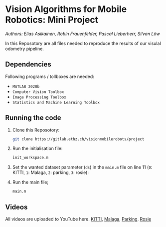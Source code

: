 # Vision Algorithms for Mobile Robotics: Mini Project

*Authors: Elias Asikainen, Robin Frauenfelder, Pascal Lieberherr, Silvan Löw*

In this Reposotory are all files needed to reproduce the results of our visulal odometry pipeline.

## Dependencies
Following programs / tollboxes are needed:
- `MATLAB 2020b`
- `Computer Vision Toolbox`
- `Image Processing Toolbox`
- `Statistics and Machine Learning Toolbox`

## Running the code

1. Clone this Reposotory:
    ```bash
    git clone https://gitlab.ethz.ch/visionmobilerobots/project
    ```
2. Run the initialisation file:
    ```bash 
    init_workspace.m
    ```
3. Set the wanted dataset parameter (`ds`) in the `main.m` file on line 11 (`0`: KITTI, `1`: Malaga, `2`: parking, `3`: rosie):

4. Run the main file;
    ```bash 
    main.m
    ```

## Videos

All videos are uploaded to YouTube here.
[KITTI](https://www.youtube.com/watch?v=yq8YdIr0Iig&feature=youtu.be), [Malaga](https://www.youtube.com/watch?v=hNJwbfJbpI4&feature=youtu.be), [Parking](https://www.youtube.com/watch?v=ZszFLWTXbAg&feature=youtu.be), [Rosie](https://www.youtube.com/watch?v=-2u6_rH_cnc&feature=youtu.be)


